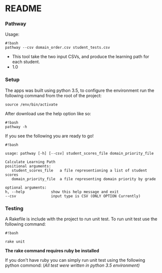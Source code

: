 # README #

### Pathway ###

Usage:
```
#!bash
pathway --csv domain_order.csv student_tests.csv
```

* This tool take the two input CSVs, and produce the learning path for each student.
* 1.0

### Setup ###

The apps was built using python 3.5, to configure the environment run the following command from the root of the project:
```
source /env/bin/activate
```

After download use the help option like so:
```
#!bash
pathway -h
```
If you see the following you are ready to go!

```
#!bash

usage: pathway [-h] [--csv] student_scores_file domain_priority_file

Calculate Learning Path
positional arguments:
   student_scores_file   a file representioning a list of student scores
   domain_priority_file  a file representing domain priority by grade

optional arguments:
h, --help            show this help message and exit
--csv                input type is CSV (ONLY OPTION Currently)

```


### Testing ###
A Rakefile is include with the project
to run unit test.
To run unit test use the following command:

```
#!bash

rake unit
```
**The rake command requires ruby be installed**

If you don't have ruby you can simply run unit test using the following python commond: 
(*All test were written in python 3.5 environment)*

```python -m unittest discover -f -s test/pathway_service_test -p '*_test.py'"_test.py'"
```
